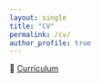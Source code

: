 ```yaml
---
layout: single
title: "CV"
permalink: /cv/
author_profile: true
---
```


📄 [Curriculum](/ressources/cv_acad.pdf)